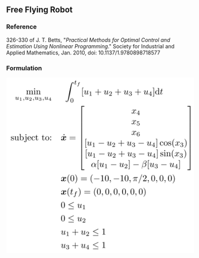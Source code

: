 ## Free Flying Robot

### Reference
326-330 of J. T. Betts, "*Practical Methods for Optimal Control and Estimation Using Nonlinear Programming*." Society for Industrial and Applied Mathematics, Jan. 2010, doi: 10.1137/1.9780898718577

### Formulation
![formulation](assets/formulation.svg)

<!-- ### Solution -->